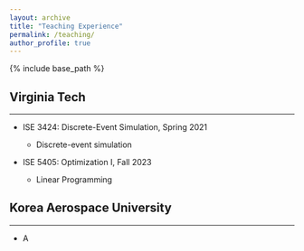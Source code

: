```yaml
---
layout: archive
title: "Teaching Experience"
permalink: /teaching/
author_profile: true
---
```


{% include base_path %}

## Virginia Tech
---
* ISE 3424: Discrete-Event Simulation, Spring 2021
  * Discrete-event simulation

* ISE 5405: Optimization I, Fall 2023
  * Linear Programming

## Korea Aerospace University
---
* A